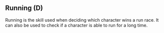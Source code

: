 ## Running (D)

Running is the skill used when deciding which character wins a run race.
It can also be used to check if a character is able to run for a long time.
